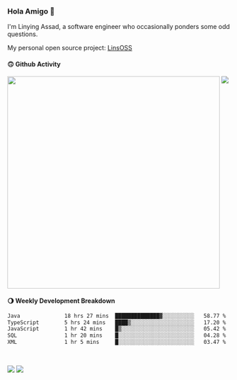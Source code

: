### Hola Amigo 🤣   

I'm Linying Assad, a software engineer who occasionally ponders some odd questions.  

My personal open source project: [LinsOSS](https://github.com/linsoss)
 
#### 🙃 Github Activity 
<div>
  <img src="https://github-readme-stats.vercel.app/api?username=al-assad&show_icons=true" align="top" style="display: inline-block;" width="480"/>
  <img src="https://github-readme-stats.vercel.app/api/top-langs/?username=al-assad&hide=css,html&langs_count=8&layout=compact" align="top" style="display: inline-block;"/>
</div>

#### 🌖 Weekly Development Breakdown
<!--START_SECTION:waka-->

```txt
Java              18 hrs 27 mins  ██████████████▓░░░░░░░░░░   58.77 %
TypeScript        5 hrs 24 mins   ████▒░░░░░░░░░░░░░░░░░░░░   17.20 %
JavaScript        1 hr 42 mins    █▒░░░░░░░░░░░░░░░░░░░░░░░   05.42 %
SQL               1 hr 20 mins    █░░░░░░░░░░░░░░░░░░░░░░░░   04.28 %
XML               1 hr 5 mins     █░░░░░░░░░░░░░░░░░░░░░░░░   03.47 %
```

<!--END_SECTION:waka-->

<br>

<a href="https://twitter.com/assad_lin"><img src="https://img.shields.io/badge/Twitter-@assad__lin-blue?style=flat&logo=twitter" /></a>
<a href="https://al-assad.github.io"><img src="https://img.shields.io/badge/Blogs-Linying_Assad's_Blog-yellow?style=flat&logo=github" /></a>

